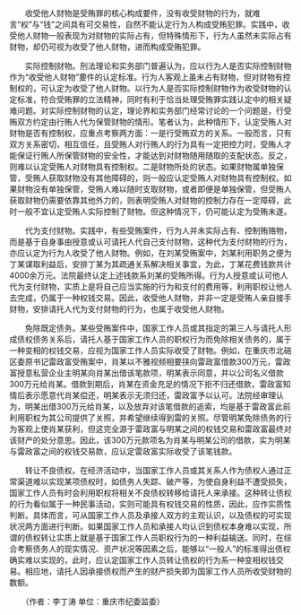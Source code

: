 　　收受他人财物是受贿罪的核心构成要件，没有收受财物的行为，就难言“权”与“钱”之间具有可交易性，自然不能认定行为人构成受贿犯罪。实践中，收受他人财物一般表现为对财物的实际占有，但特殊情形下，行为人虽然未实际占有财物，却仍可视为收受了他人财物，进而构成受贿犯罪。

　　实际控制财物。刑法理论和实务部门普遍认为，应以行为人是否实际控制财物作为“收受他人财物”要件的认定标准。行为人客观上虽未占有财物，但对财物有控制权的，可认定为收受了他人财物。以行为人是否实际控制财物作为收受财物的认定标准，符合受贿罪的立法精神，同时有利于恰当处理受贿罪实践认定中的相关疑难问题。对实际控制财物的认定，理论界和实务部门经常讨论的一个问题是，行受贿双方约定由行贿人代为保管财物的情形。笔者认为，此种情形下，认定受贿人对财物是否有控制权，应重点考察两方面：一是行受贿双方的关系。一般而言，只有双方关系密切，相互信任，且受贿人对行贿人的行为具有一定把控力时，受贿人才能保证行贿人所保管财物的安全性，才能达到对财物随用随取的支配状态。反之，则难以认定受贿人对财物具有控制权。二是财物所处的状态。如果财物属单独保管，受贿人获取财物没有其他障碍的，则一般应认定受贿人对财物具有控制权。如果财物没有单独保管，受贿人难以随时支取财物，或者即便是单独保管，但受贿人获取财物仍需要依靠其他外力的，则表明受贿人对财物的控制力存在一定障碍，此时一般不宜认定受贿人实际控制了财物。但这种情况下，仍可能认定为受贿未遂。

　　代为支付财物。实践中，有些受贿案件，行为人并未实际占有、控制贿赂物，而是基于自身事由授意或认可请托人代自己支付财物，这种代为支付财物的行为，亦应认定为行为人收受了他人财物。例如，在刘某受贿案中，刘某利用职务之便为丁某谋取利益后，安排丁某为其疏通关系解决相关事宜，为此，丁某花费钱款共计4000余万元。法院最终认定上述钱款系刘某的受贿所得。行为人授意或认可他人代为支付财物，实质上是将自己应当实施的行为和支付的费用等，利用职权让他人去完成，仍属于一种权钱交易。因此，收受他人财物，并非一定是受贿人亲自接手财物，安排请托人代为支付财物的行为，也属于收受他人财物。

　　免除既定债务。某些受贿案件中，国家工作人员或其指定的第三人与请托人形成债权债务关系后，请托人基于国家工作人员的职权行为而免除相关债务的，属于一种变相的权钱交易，应视为国家工作人员实际收受了财物。例如，在重庆市北碚区委原书记雷政富受贿案中，肖某以不雅视频相要挟向雷政富借款300万元，雷政富授意私营企业主明某向肖某出借该笔款项，明某表示同意，并以公司名义借款300万元给肖某。借款到期后，肖某在资金充足的情况下拒不归还借款，雷政富知情后表示愿意代肖某偿还，明某表示无须归还，雷政富予以认可。法院经审理认为，明某出借300万元给肖某，以及放弃对该笔借款的追索，均是基于雷政富此前利用职权为其公司提供了关照，并希望继续得到雷的关照。尽管明某免除债务的行为客观上使肖某获利，但这完全源于雷政富与明某之间的权钱交易和雷政富最终对该财产的处分意思。因此，该300万元款项名为肖某与明某公司的借款，实为明某与雷政富之间的权钱交易款，应认定雷政富实际收受了该笔钱款。

　　转让不良债权。在经济活动中，当国家工作人员或其关系人作为债权人通过正常渠道难以实现某项债权时，如债务人失踪、破产等，为使自身利益不遭受损失，国家工作人员有时会利用职权将相关不良债权转移给请托人来承接。这种转让债权的行为看似属于一种民事活动，实则可能具有权钱交易的性质，因此，应作实质性判断。具体而言，可从国家工作人员及承接人双方的主观认识，以及债权的可实现状况两方面进行判断。如果国家工作人员和承接人均认识到债权本身难以实现，所谓的债权转让实质上就是基于国家工作人员职权行为的一种利益输送。同时，在综合考察债务人的现实情况、资产状况等因素之后，能够以“一般人”的标准得出债权确实难以实现的，此时，应认定国家工作人员转让债权的行为系一种变相权钱交易。相应地，请托人因承接债权而产生的财产损失即为国家工作人员所收受财物的数额。

　　（作者：李丁涛 单位：重庆市纪委监委）